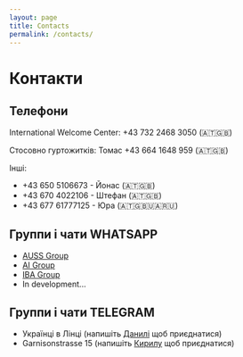 ```yaml
---
layout: page
title: Contacts
permalink: /contacts/
---
```


# Контакти
## Телефони 
International Welcome Center: +43 732 2468 3050 (🇦🇹🇬🇧)

Стосовно гуртожитків: Томас +43 664 1648 959 (🇦🇹🇬🇧)

Інші: 
+ +43 650 5106673 - Йонас (🇦🇹🇬🇧)
+ +43 670 4022106 - Штефан (🇦🇹🇬🇧)
+ +43 677 61777125 - Юра (🇦🇹🇬🇧🇺🇦🇷🇺)
## Группи і чати WHATSAPP
+ [AUSS Group]() 
+ [AI Group](https://chat.whatsapp.com/K6KIJ165KKI9JO5PWbHIiD)
+ [IBA Group](https://chat.whatsapp.com/GABcow9xt1yAIAdyeuJ9va)
+ In development...
## Группи і чати TELEGRAM
+ Українці в Лінці (напишіть [Данилі](https://t.me/daniaodinets) щоб приєднатися)
+ Garnisonstrasse 15 (напишіть [Кирилу](https://t.me/faredus) щоб приєднатися)

